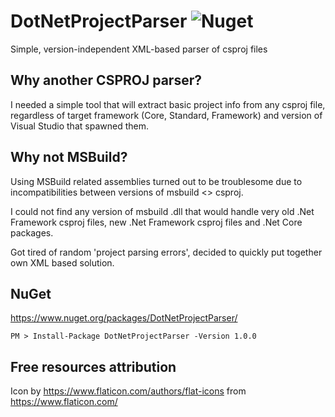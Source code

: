 # DotNetProjectParser ![Nuget](https://img.shields.io/nuget/dt/DotNetProjectParser)
Simple, version-independent XML-based parser of csproj files

## Why another CSPROJ parser?
I needed a simple tool that will extract basic project info from any csproj file, regardless of target framework (Core, Standard, Framework) and version of Visual Studio that spawned them.

## Why not MSBuild?
Using MSBuild related assemblies turned out to be troublesome due to incompatibilities between versions of msbuild <> csproj.

I could not find any version of msbuild .dll that would handle very old .Net Framework csproj files, new .Net Framework csproj files and .Net Core packages.  

Got tired of random 'project parsing errors', decided to quickly put together own XML based solution.

## NuGet
https://www.nuget.org/packages/DotNetProjectParser/  
```
PM > Install-Package DotNetProjectParser -Version 1.0.0
```

## Free resources attribution
Icon by https://www.flaticon.com/authors/flat-icons from https://www.flaticon.com/
